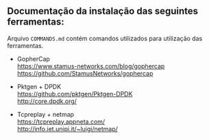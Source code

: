 ## Documentação da instalação das seguintes ferramentas:

Arquivo `COMMANDS.md` contém comandos utilizados para utilização das ferramentas.

- GopherCap  
https://www.stamus-networks.com/blog/gophercap  
https://github.com/StamusNetworks/gophercap

- Pktgen + DPDK  
https://github.com/pktgen/Pktgen-DPDK  
http://core.dpdk.org/  

- Tcpreplay + netmap  
https://tcpreplay.appneta.com/  
http://info.iet.unipi.it/~luigi/netmap/
